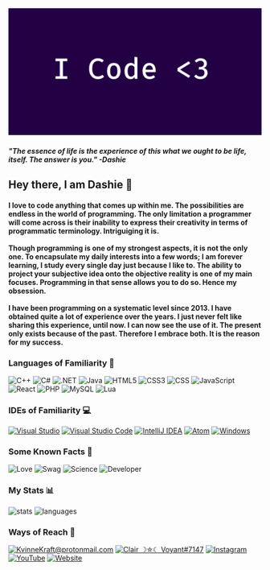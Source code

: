 
<img src="img/banner.png" />

<h4>
    <b>
        <i>
        "The essence of life is the experience of this what we ought to be life, itself. The answer is you." -Dashie
        </i>
    </b>
</h4>
<h2>
    <b> 
        Hey there, I am Dashie 👋
    </b>
</h2>
<h4>
    I love to code anything that comes up within me. The possibilities are endless in the world of programming. The only limitation a programmer will come across is their inability to express their creativity in terms of programmatic terminology. Intriguiging it is. 
    </br></br>
    Though programming is one of my strongest aspects, it is not the only one. To encapsulate my daily interests into a few words; I am forever learning, I study every single day just because I like to. The ability to project your subjective idea onto the objective reality is one of my main focuses. Programming in that sense allows you to do so. Hence my obsession. 
    </br></br>
    I have been programming on a systematic level since 2013. I have obtained quite a lot of experience over the years. I just never felt like sharing this experience, until now. I can now see the use of it. The present only exists because of the past. Therefore I embrace both. It is the reason for my success.
</h4>
<h3>
    <b>
        Languages of Familiarity 🍄
    </b>
</h3>

<a>

![C++](https://img.shields.io/badge/c++-%2300599C.svg?style=for-the-badge&logo=c%2B%2B&logoColor=white)
![C#](https://img.shields.io/badge/c%23-%23239120.svg?style=for-the-badge&logo=c-sharp&logoColor=white)
![.NET](https://img.shields.io/badge/.NET-5C2D91?style=for-the-badge&logo=.net&logoColor=white)
![Java](https://img.shields.io/badge/java-%23ED8B00.svg?style=for-the-badge&logo=java&logoColor=white)
![HTML5](https://img.shields.io/badge/html5-%23E34F26.svg?style=for-the-badge&logo=html5&logoColor=white)
![CSS3](https://img.shields.io/badge/CSS3-1572B6?style=for-the-badge&logo=css3&logoColor=white)
![CSS](https://img.shields.io/badge/CSS-239120?&style=for-the-badge&logo=css3&logoColor=white)
![JavaScript](https://img.shields.io/badge/javascript-%23323330.svg?style=for-the-badge&logo=javascript&logoColor=%23F7DF1E)
![React](https://img.shields.io/badge/React-20232A?style=for-the-badge&logo=react&logoColor=61DAFB)
![PHP](https://img.shields.io/badge/php-%23777BB4.svg?style=for-the-badge&logo=php&logoColor=white)
![MySQL](https://img.shields.io/badge/mysql-%2300f.svg?style=for-the-badge&logo=mysql&logoColor=white)
![Lua](https://img.shields.io/badge/lua-%232C2D72.svg?style=for-the-badge&logo=lua&logoColor=white)

</a>

<h3>
    <b>
        IDEs of Familiarity 💻
    </b>
</h3>

[![Visual Studio](https://img.shields.io/badge/Visual%20Studio-5C2D91.svg?style=for-the-badge&logo=visual-studio&logoColor=white)](#ides)
[![Visual Studio Code](https://img.shields.io/badge/Visual%20Studio%20Code-0078d7.svg?style=for-the-badge&logo=visual-studio-code&logoColor=white)](#ides)
[![IntelliJ IDEA](https://img.shields.io/badge/IntelliJIDEA-000000.svg?style=for-the-badge&logo=intellij-idea&logoColor=white)](#ides)
[![Atom](https://img.shields.io/badge/Atom-%2366595C.svg?style=for-the-badge&logo=atom&logoColor=white)](#ides)
[![Windows](https://img.shields.io/badge/Windows-0078D6?style=for-the-badge&logo=windows&logoColor=white)](#ides)

<h3>
    <b>
        Some Known Facts 💞
    </b>
</h3>

![Love](http://ForTheBadge.com/images/badges/built-with-love.svg)
![Swag](http://ForTheBadge.com/images/badges/built-with-swag.svg)
![Science](http://ForTheBadge.com/images/badges/built-with-science.svg)
![Developer](http://ForTheBadge.com/images/badges/built-by-developers.svg)

<h3>
    <b> 
        My Stats 📊 
    </b>
</h3>

![stats](https://github-readme-stats.vercel.app/api?username=VoyantCoder&theme=blue-green)
![languages](https://github-readme-stats.vercel.app/api/top-langs/?username=VoyantCoder&theme=blue-green)

<h3>
    <b> 
        Ways of Reach 📝 
    </b>
</h3>

[![KvinneKraft@protonmail.com](https://img.shields.io/badge/ProtonMail-8B89CC?style=for-the-badge&logo=protonmail&logoColor=white)](KvinneKraft@protonmail.com)
[![Clair ☽✮☾ Voyant#7147](https://img.shields.io/badge/Discord-7289DA?style=for-the-badge&logo=discord&logoColor=white)](#Clair☽✮☾Voyant#7147)
[![Instagram](https://img.shields.io/badge/Instagram-E4405F?style=for-the-badge&logo=instagram&logoColor=white)](https://instagram.com/lunarilicious)
[![YouTube](https://img.shields.io/badge/YouTube-FF0000?style=for-the-badge&logo=youtube&logoColor=white)](https://www.youtube.com/channel/UCODilr1GUANP7i1TvEkjsAQ)
[![Website](https://img.shields.io/website-up-down-green-red/http/monip.org.svg)](https://pugpawz.com)